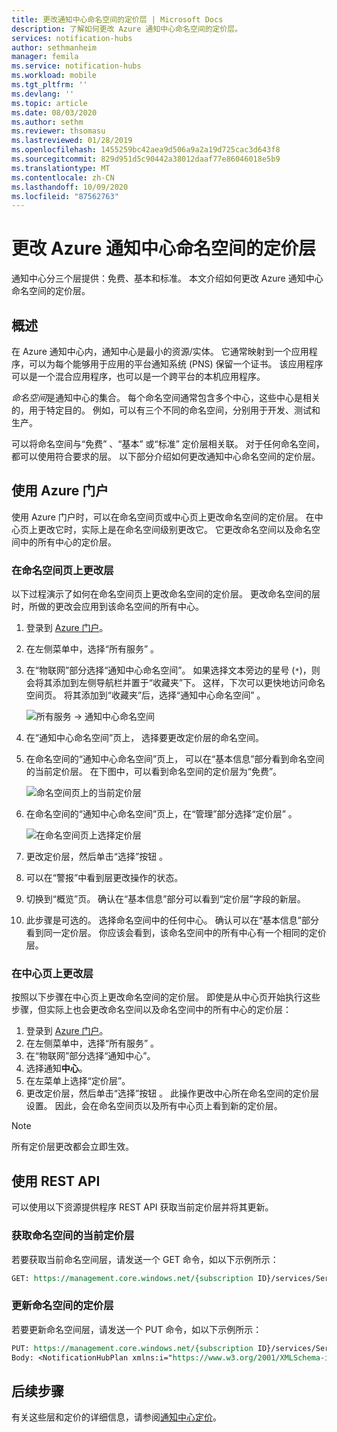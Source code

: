 ```yaml
---
title: 更改通知中心命名空间的定价层 | Microsoft Docs
description: 了解如何更改 Azure 通知中心命名空间的定价层。
services: notification-hubs
author: sethmanheim
manager: femila
ms.service: notification-hubs
ms.workload: mobile
ms.tgt_pltfrm: ''
ms.devlang: ''
ms.topic: article
ms.date: 08/03/2020
ms.author: sethm
ms.reviewer: thsomasu
ms.lastreviewed: 01/28/2019
ms.openlocfilehash: 1455259bc42aea9d506a9a2a19d725cac3d643f8
ms.sourcegitcommit: 829d951d5c90442a38012daaf77e86046018e5b9
ms.translationtype: MT
ms.contentlocale: zh-CN
ms.lasthandoff: 10/09/2020
ms.locfileid: "87562763"
---
```

# <a name="change-pricing-tier-of-an-azure-notification-hubs-namespace"></a>更改 Azure 通知中心命名空间的定价层

通知中心分三个层提供：免费、基本和标准。    本文介绍如何更改 Azure 通知中心命名空间的定价层。

## <a name="overview"></a>概述

在 Azure 通知中心内，通知中心是最小的资源/实体。 它通常映射到一个应用程序，可以为每个能够用于应用的平台通知系统 (PNS) 保留一个证书。 该应用程序可以是一个混合应用程序，也可以是一个跨平台的本机应用程序。

*命名空间*是通知中心的集合。 每个命名空间通常包含多个中心，这些中心是相关的，用于特定目的。 例如，可以有三个不同的命名空间，分别用于开发、测试和生产。

可以将命名空间与“免费”  、“基本”  或“标准”  定价层相关联。 对于任何命名空间，都可以使用符合要求的层。 以下部分介绍如何更改通知中心命名空间的定价层。

## <a name="use-azure-portal"></a>使用 Azure 门户

使用 Azure 门户时，可以在命名空间页或中心页上更改命名空间的定价层。 在中心页上更改它时，实际上是在命名空间级别更改它。 它更改命名空间以及命名空间中的所有中心的定价层。

### <a name="change-tier-on-the-namespace-page"></a>在命名空间页上更改层

以下过程演示了如何在命名空间页上更改命名空间的定价层。 更改命名空间的层时，所做的更改会应用到该命名空间的所有中心。

1. 登录到 [Azure 门户](https://portal.azure.com)。
2. 在左侧菜单中，选择“所有服务”  。
3. 在“物联网”部分选择“通知中心命名空间”。   如果选择文本旁边的星号 (`*`)，则会将其添加到左侧导航栏并置于“收藏夹”下。 这样，下次可以更快地访问命名空间页。 将其添加到“收藏夹”后，选择“通知中心命名空间” 。

    ![所有服务 -> 通知中心命名空间](./media/change-pricing-tier/all-services-nhub.png)

4. 在“通知中心命名空间”页上，  选择要更改定价层的命名空间。
5. 在命名空间的“通知中心命名空间”页上，  可以在“基本信息”部分看到命名空间的当前定价层。  在下图中，可以看到命名空间的定价层为“免费”。 

    ![命名空间页上的当前定价层](./media/change-pricing-tier/pricing-tier-before.png)

6. 在命名空间的“通知中心命名空间”页上，在“管理”部分选择“定价层”  。

    ![在命名空间页上选择定价层](./media/change-pricing-tier/namespace-select-pricing-menu.png)

7. 更改定价层，然后单击“选择”按钮  。
8. 可以在“警报”中看到层更改操作的状态。 
9. 切换到“概览”页。  确认在“基本信息”部分可以看到“定价层”字段的新层。  
10. 此步骤是可选的。 选择命名空间中的任何中心。 确认可以在“基本信息”部分看到同一定价层。  你应该会看到，该命名空间中的所有中心有一个相同的定价层。

### <a name="change-tier-on-the-hub-page"></a>在中心页上更改层

按照以下步骤在中心页上更改命名空间的定价层。 即使是从中心页开始执行这些步骤，但实际上也会更改命名空间以及命名空间中的所有中心的定价层：

1. 登录到 [Azure 门户](https://portal.azure.com)。
2. 在左侧菜单中，选择“所有服务”  。
3. 在“物联网”部分选择“通知中心”。  
4. 选择通知**中心**。
5. 在左菜单上选择“定价层”。 
6. 更改定价层，然后单击“选择”按钮  。 此操作更改中心所在命名空间的定价层设置。 因此，会在命名空间页以及所有中心页上看到新的定价层。

> [!NOTE]
> 所有定价层更改都会立即生效。

## <a name="use-rest-api"></a>使用 REST API

可以使用以下资源提供程序 REST API 获取当前定价层并将其更新。

### <a name="get-current-pricing-tier-for-a-namespace"></a>获取命名空间的当前定价层

若要获取当前命名空间层，请发送一个 GET 命令，如以下示例所示：

```REST
GET: https://management.core.windows.net/{subscription ID}/services/ServiceBus/Namespaces/{namespace name}/notificationhubplan
```

### <a name="update-pricing-tier-for-a-namespace"></a>更新命名空间的定价层

若要更新命名空间层，请发送一个 PUT 命令，如以下示例所示：

```REST
PUT: https://management.core.windows.net/{subscription ID}/services/ServiceBus/Namespaces/{namespace name}/notificationhubplan
Body: <NotificationHubPlan xmlns:i="https://www.w3.org/2001/XMLSchema-instance" xmlns="http://schemas.microsoft.com/netservices/2010/10/servicebus/connect"><SKU>Standard</SKU></NotificationHubPlan>
```

## <a name="next-steps"></a>后续步骤

有关这些层和定价的详细信息，请参阅[通知中心定价](https://azure.microsoft.com/pricing/details/notification-hubs/)。
